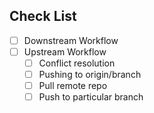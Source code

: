 ## Check List 
- [ ] Downstream Workflow
- [ ] Upstream Workflow
    - [ ] Conflict resolution
    - [ ] Pushing to origin/branch
    - [ ] Pull remote repo
    - [ ] Push to particular branch